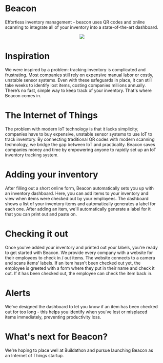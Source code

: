 # Beacon
Effortless inventory management - beacon uses QR codes and online scanning to integrate all of your inventory into a state-of-the-art dashboard.

<p align="center">
  <img src="https://challengepost-s3-challengepost.netdna-ssl.com/photos/production/software_photos/000/481/890/datas/gallery.jpg"/>
</p>

# Inspiration
We were inspired by a problem: tracking inventory is complicated and frustrating. Most companies still rely on expensive manual labor or costly, unstable sensor systems. Even with these safeguards in place, it can still take weeks to identify lost items, costing companies millions annually. There’s no fast, simple way to keep track of your inventory. That's where Beacon comes in.

# The Internet of Things
The problem with modern IoT technology is that it lacks simplicity; companies have to buy expensive, unstable sensor systems to use IoT to track inventory. By connecting traditional QR codes with modern scanning technology, we bridge the gap between IoT and practicality. Beacon saves companies money and time by empowering anyone to rapidly set up an IoT inventory tracking system.

# Adding your inventory
After filling out a short online form, Beacon automatically sets you up with an inventory dashboard. Here, you can add items to your inventory and view when items were checked out by your employees. The dashboard shows a list of your inventory items and automatically generates a label for each one. After adding an item, we'll automatically generate a label for it that you can print out and paste on.

# Checking it out
Once you've added your inventory and printed out your labels, you're ready to get started with Beacon. We provide every company with a website for their employees to check in / out items. The website connects to a camera and scans items' labels. If an item hasn't been checked out yet, the employee is greeted with a form where they put in their name and check it out. If it has been checked out, the employee can check the item back in.

# Alerts
We've designed the dashboard to let you know if an item has been checked out for too long - this helps you identify when you've lost or misplaced items immediately, preventing productivity loss.

# What's next for Beacon?
We're hoping to place well at Buildathon and pursue launching Beacon as an Internet of Things startup.

